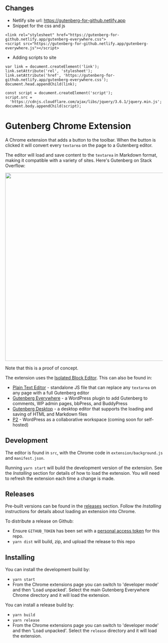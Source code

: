 ## Changes
- Netlify site url: https://gutenberg-for-github.netlify.app
- Snippet for the css and js
```
<link rel="stylesheet" href="https://gutenberg-for-github.netlify.app/gutenberg-everywhere.css">
<script src="https://gutenberg-for-github.netlify.app/gutenberg-everywhere.js"></script>
```
- Adding scripts to site
```
var link = document.createElement('link');
link.setAttribute('rel', 'stylesheet');
link.setAttribute('href', 'https://gutenberg-for-github.netlify.app/gutenberg-everywhere.css');
document.head.appendChild(link);

const script = document.createElement('script');
script.src =
  'https://cdnjs.cloudflare.com/ajax/libs/jquery/3.6.1/jquery.min.js';
document.body.appendChild(script);
```

# Gutenberg Chrome Extension

A Chrome extension that adds a button to the toolbar. When the button is clicked it will convert every `textarea` on the page to a Gutenberg editor.

The editor will load and save content to the `textarea` in Markdown format, making it compatible with a variety of sites. Here's Gutenberg on Stack Overflow:

<img src="screenshot.png" width="600">

Note that this is a proof of concept.

The extension uses the [Isolated Block Editor](https://github.com/Automattic/isolated-block-editor/). This can also be found in:

- [Plain Text Editor](https://github.com/Automattic/isolated-block-editor/src/browser/README.md) - standalone JS file that can replace any `textarea` on any page with a full Gutenberg editor
- [Gutenberg Everywhere](https://github.com/Automattic/gutenberg-everywhere/) - a WordPress plugin to add Gutenberg to comments, WP admin pages, bbPress, and BuddyPress
- [Gutenberg Desktop](https://github.com/Automattic/gutenberg-desktop/) - a desktop editor that supports the loading and saving of HTML and Markdown files
- [P2](https://wordpress.com/p2/) - WordPress as a collaborative workspace (coming soon for self-hosted)

## Development

The editor is found in `src`, with the Chrome code in `extension/background.js` and `manifest.json`.

Running `yarn start` will build the development version of the extension. See the *Installing* section for details of how to load the extension. You will need to refresh the extension each time a change is made.

## Releases

Pre-built versions can be found in the [releases](https://github.com/Automattic/gutenberg-everywhere-chrome/releases) section. Follow the *Installing* instructions for details about loading an extension into Chrome.

To distribute a release on Github:
- Ensure `GITHUB_TOKEN` has been set with a [personal access token](https://github.com/settings/tokens/new?scopes=repo) for this repo.
- `yarn dist` will build, zip, and upload the release to this repo

## Installing

You can install the development build by:
- `yarn start`
- From the Chrome extensions page you can switch to 'developer mode' and then 'Load unpacked'. Select the main Gutenberg Everywhere Chrome directory and it will load the extension.

You can install a release build by:
- `yarn build`
- `yarn release`
- From the Chrome extensions page you can switch to 'developer mode' and then 'Load unpacked'. Select the `release` directory and it will load the extension.
